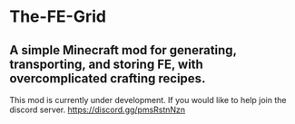 # The-FE-Grid
## A simple Minecraft mod for generating, transporting, and storing FE, with overcomplicated crafting recipes.


This mod is currently under development. If you would like to help join the discord server.
https://discord.gg/pmsRstnNzn
